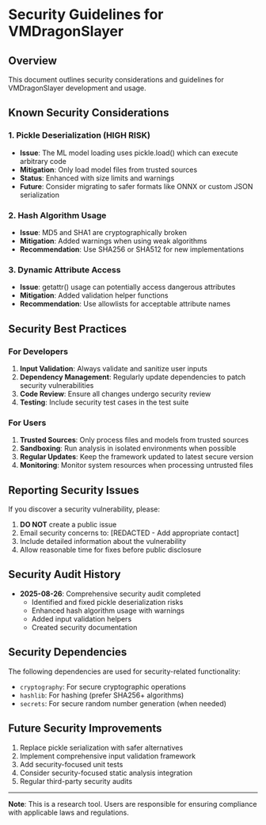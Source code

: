 # Security Guidelines for VMDragonSlayer

## Overview

This document outlines security considerations and guidelines for VMDragonSlayer development and usage.

## Known Security Considerations

### 1. Pickle Deserialization (HIGH RISK)
- **Issue**: The ML model loading uses pickle.load() which can execute arbitrary code
- **Mitigation**: Only load model files from trusted sources
- **Status**: Enhanced with size limits and warnings
- **Future**: Consider migrating to safer formats like ONNX or custom JSON serialization

### 2. Hash Algorithm Usage
- **Issue**: MD5 and SHA1 are cryptographically broken
- **Mitigation**: Added warnings when using weak algorithms
- **Recommendation**: Use SHA256 or SHA512 for new implementations

### 3. Dynamic Attribute Access
- **Issue**: getattr() usage can potentially access dangerous attributes
- **Mitigation**: Added validation helper functions
- **Recommendation**: Use allowlists for acceptable attribute names

## Security Best Practices

### For Developers
1. **Input Validation**: Always validate and sanitize user inputs
2. **Dependency Management**: Regularly update dependencies to patch security vulnerabilities
3. **Code Review**: Ensure all changes undergo security review
4. **Testing**: Include security test cases in the test suite

### For Users
1. **Trusted Sources**: Only process files and models from trusted sources
2. **Sandboxing**: Run analysis in isolated environments when possible
3. **Regular Updates**: Keep the framework updated to latest secure version
4. **Monitoring**: Monitor system resources when processing untrusted files

## Reporting Security Issues

If you discover a security vulnerability, please:

1. **DO NOT** create a public issue
2. Email security concerns to: [REDACTED - Add appropriate contact]
3. Include detailed information about the vulnerability
4. Allow reasonable time for fixes before public disclosure

## Security Audit History

- **2025-08-26**: Comprehensive security audit completed
  - Identified and fixed pickle deserialization risks
  - Enhanced hash algorithm usage with warnings
  - Added input validation helpers
  - Created security documentation

## Security Dependencies

The following dependencies are used for security-related functionality:

- `cryptography`: For secure cryptographic operations
- `hashlib`: For hashing (prefer SHA256+ algorithms)
- `secrets`: For secure random number generation (when needed)

## Future Security Improvements

1. Replace pickle serialization with safer alternatives
2. Implement comprehensive input validation framework
3. Add security-focused unit tests
4. Consider security-focused static analysis integration
5. Regular third-party security audits

---

**Note**: This is a research tool. Users are responsible for ensuring compliance with applicable laws and regulations.
